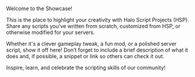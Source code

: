 Welcome to the Showcase!

This is the place to highlight your creativity with Halo Script Projects (HSP). Share any scripts you've written from scratch, customized from HSP, or otherwise modified for your servers.

Whether it's a clever gameplay tweak, a fun mod, or a polished server script, show it off here! Don’t forget to include a brief description of what it does and, if possible, a snippet or link so others can check it out.

Inspire, learn, and celebrate the scripting skills of our community!